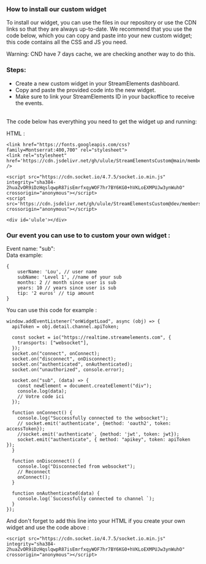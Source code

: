 ### How to install our custom widget

To install our widget, you can use the files in our repository or use the CDN links so that they are always up-to-date. We recommend that you use the code below, which you can copy and paste into your new custom widget; this code contains all the CSS and JS you need.

Warning: CND have 7 days cache, we are checking another way to do this.

### Steps:

- Create a new custom widget in your StreamElements dashboard.
- Copy and paste the provided code into the new widget.
- Make sure to link your StreamElements ID in your backoffice to receive the events.
  <br /><br />

The code below has everything you need to get the widget up and running:

HTML :

```
<link href="https://fonts.googleapis.com/css?family=Montserrat:400,700" rel="stylesheet">
<link rel="stylesheet" href='https://cdn.jsdelivr.net/gh/ulule/StreamElementsCustom@main/membershipSub/index.css' />

<script src="https://cdn.socket.io/4.7.5/socket.io.min.js" integrity="sha384-2huaZvOR9iDzHqslqwpR87isEmrfxqyWOF7hr7BY6KG0+hVKLoEXMPUJw3ynWuhO" crossorigin="anonymous"></script>
<script src='https://cdn.jsdelivr.net/gh/ulule/StreamElementsCustom@dev/membershipSub/index.js' crossorigin="anonymous"></script>

<div id='ulule'></div>
```

### Our event you can use to to custom your own widget :

Event name: "sub": <br/>
Data example:

```
{
    userName: 'Lou', // user name
    subName: 'Level 1', //name of your sub
    months: 2 // month since user is sub
    years: 10 // years since user is sub
    tip: '2 euros' // tip amount
}
```

You can use this code for example : 
```
window.addEventListener("onWidgetLoad", async (obj) => {
  apiToken = obj.detail.channel.apiToken;

  const socket = io("https://realtime.streamelements.com", {
    transports: ["websocket"],
  });
  socket.on("connect", onConnect);
  socket.on("disconnect", onDisconnect);
  socket.on("authenticated", onAuthenticated);
  socket.on("unauthorized", console.error);

  socket.on("sub", (data) => {
    const newElement = document.createElement("div");
    console.log(data);
    // Votre code ici 
  });

  function onConnect() {
    console.log("Successfully connected to the websocket");
    // socket.emit('authenticate', {method: 'oauth2', token: accessToken});
    //socket.emit('authenticate', {method: 'jwt', token: jwt});
    socket.emit("authenticate", { method: "apikey", token: apiToken });
  }

  function onDisconnect() {
    console.log("Disconnected from websocket");
    // Reconnect
    onConnect();
  }

  function onAuthenticated(data) {
    console.log(`Successfully connected to channel `);
  }
});

```

And don't forget to add this line into your HTML if you create your own widget and use the code above :
```
<script src="https://cdn.socket.io/4.7.5/socket.io.min.js" integrity="sha384-2huaZvOR9iDzHqslqwpR87isEmrfxqyWOF7hr7BY6KG0+hVKLoEXMPUJw3ynWuhO" crossorigin="anonymous"></script>
```
